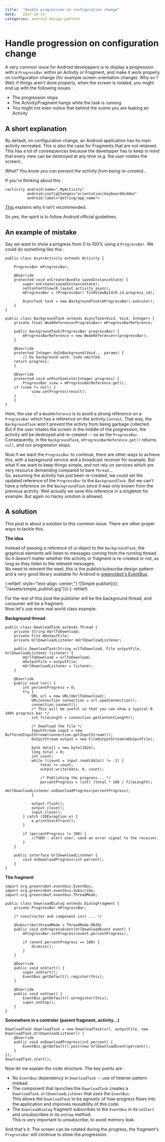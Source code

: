 ```yaml
---
title:  "Handle progression on configuration change"
date:   2017-10-14
categories: android design-pattern
---
```


# Handle progression on configuration change

A very common issue for Android developpers is to display a progression with a `ProgressBar` within an Activity or Fragment, and make it work properly on configuration change (for example screen orientation change).
Why so ?
Well, if things aren't done properly, when the screen is rotated, you might end up with the following issues :


* The progression stops
* The Activity/Fragment hangs while the task is running
* You might not even notice that behind the scene you are leaking an Activity


## A short explanation

By default, on configuration change,  an Android application has its main activity recreated. This is also the case for Fragments that are not retained. <br>
This has a lot of consequences because the developper has to keep in mind that every view can be destroyed at any time (e.g. the user rotates the screen). 

_What? You know you can prevent the activity from being re-created..._

If you're thinking about this :
```
<activity android:name=".MyActivity"
          android:configChanges="orientation|keyboardHidden"
          android:label="@string/app_name">
```

[This](https://developer.android.com/guide/topics/resources/runtime-changes.html#HandlingTheChange) explains why it isn't recommended. <br>

So yes, the spirit is to follow Android official guidelines.

## An example of mistake

Say we want to show a progress from 0 to 100% using a `ProgressBar`. We could do something like this :

```
public class AsyncActivity extends Activity {

    ProgressBar mProgressBar;

    @Override
    protected void onCreate(Bundle savedInstanceState) {
        super.onCreate(savedInstanceState);
        setContentView(R.layout.activity_async);
        mProgressBar = (ProgressBar) findViewById(R.id.progress_id);

        AsyncTask task = new BackgroundTask(mProgressBar).execute();
    }
}
```

```
public class BackgroundTask extends AsyncTask<Void, Void, Integer> {
    private final WeakReference<ProgressBar> mProgressBarReference;

    public BackgroundTask(ProgressBar progressBar) {
        mProgressBarReference = new WeakReference<>(progressBar);
    }

    @Override
    protected Integer doInBackground(Void... params) {
        // Do background work. Code omitted.
	return progress;
    }

    @Override
    protected void onPostExecute(Integer progress) {
        ProgressBar view = mProgressBarReference.get();
	if (view != null) {
            view.setProgress(result);
	}
    }
}
```

Here, the use of a `WeakReference` is to avoid a strong reference on a `ProgressBar` 
which has a reference on the activity `Context`. That way, the `BackgroundTask` won't
prevent the activty from being garbage collected.<br>
But if the user rotates the screen in the middle of the progression, the activity will
be destroyed and re-created -- so as the `ProgressBar`. Consequently, in the
`BackgroundTask`, `mProgressBarReference.get()` returns `null`, and our progression
stops.


Now if we want the `ProgressBar` to continue, there are other ways to achieve this, with
a background service and a broadcast receiver for example. But what if we want to keep things
simple, and not rely on services which are very resource demanding compared to bare `Thread`...<br>
So, assuming the activity has just been re-created, we could set the updated reference of the
`ProgressBar` to the `BackgroundTask`. But we can't have a reference on the `BackgroundTask`
since it was only known from the previous activity. Well actually we save this reference in a
singleton for example. But again no hacky solution is allowed.



## A solution

This post is about a solution to this common issue. There are other proper ways to tackle 
this.

**The idea**

Instead of passing a reference of ui object to the `BackgroundTask`, the graphical elements
will listen to messages coming from the running thread. So it doesn't matter whether the activity
or fragment is re-created or not, as long as they listen to the relevent messages. <br>
No need to reinvent the weel, this is the publish/subscribe design pattern and a very good library
available for Android is [greenrobot's EventBus](http://greenrobot.org/eventbus/).

{:refdef: style="text-align: center;"}
![Simple publish]({{ "/assets/simple_publish.jpg"}})
{: refdef}

For the rest of this post the publisher will be the background thread, and consumer will be a fragment. <br>
Now let's use more real world class example.

**Background thread**

```
public class DownloadTask extends Thread {
    private String mUrlToDownload;
    private File mOutputFile;
    private UrlDownloadListener mUrlDownloadListener;

    public DownloadTask(String urlToDownload, File outputFile, UrlDownloadListener listener) {
        mUrlToDownload = urlToDownload;
        mOutputFile = outputFile;
        mUrlDownloadListener = listener;
    }

    @Override
    public void run() {
        int percentProgress = 0;
        try {
            URL url = new URL(mUrlToDownload);
            URLConnection connection = url.openConnection();
            connection.connect();
            /* This will be useful so that you can show a typical 0-100% progress bar */
            int fileLength = connection.getContentLength();

            /* Download the file */
            InputStream input = new BufferedInputStream(connection.getInputStream());
            OutputStream output = new FileOutputStream(mOutputFile);

            byte data[] = new byte[1024];
            long total = 0;
            int count;
            while ((count = input.read(data)) != -1) {
                total += count;
                output.write(data, 0, count);

                /* Publishing the progress... */
                percentProgress = (int) (total * 100 / fileLength);
                mUrlDownloadListener.onDownloadProgress(percentProgress);
            }

            output.flush();
            output.close();
            input.close();
        } catch (IOException e) {
            e.printStackTrace();
        }

        if (percentProgress != 100) {
            //TODO : alert user, send an error signal to the receiver.
        }
    }

    public interface UrlDownloadListener {
        void onDownloadProgress(int percent);
    }
}
```

**The fragment**

```
import org.greenrobot.eventbus.EventBus;
import org.greenrobot.eventbus.Subscribe;
import org.greenrobot.eventbus.ThreadMode;

public class DownloadDialog extends DialogFragment {
    private ProgressBar mProgressBar;

    /* Constructor and component init ... */

    @Subscribe(threadMode = ThreadMode.MAIN)
    public void onProgressEvent(UrlDownloadEvent event) {
        mProgressBar.setProgress(event.percentProgress);

        if (event.percentProgress == 100) {
            dismiss();
        }
    }

    @Override
    public void onStart() {
        super.onStart();
        EventBus.getDefault().register(this);
    }

    @Override
    public void onStop() {
        EventBus.getDefault().unregister(this);
        super.onStop();
    }
}
```

**Somewhere in a controler (parent fragment, activity...)**
```
DownloadTask downloadTask = new DownloadTask(url, outputFile, new DownloadTask.UrlDownloadListener() {
    @Override
    public void onDownloadProgress(int percent) {
        EventBus.getDefault().post(new UrlDownloadEvent(percent));
    }
});
downloadTask.start();
```

Now let me explain the code structure. The key points are :

* No `EventBus` dependency in `DownloadTask` -- use of listener pattern instead.
* The component that launches the `DownloadTask` creates a `DownloadTask.UrlDownloadListener` that uses
  the `EventBus`. <br>
  This allows the `DownloadTask` to ba agnostic of how progress flows into the application and improves
  reusability of this code.
* The `DownloadDialog` fragment subscribes to the `EventBus` in its `onStart` and unsubscribes in its
  `onStop` method.<br>
  This is very important to unsubscribe, to avoid memory leak.

And that's it. The screen can be rotated during the progress, the fragment's `ProgressBar` will continue
to show the progression.





